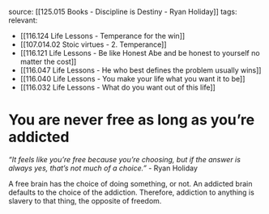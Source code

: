 source: [[125.015 Books - Discipline is Destiny - Ryan Holiday]]
tags:
relevant:
- [[116.124 Life Lessons - Temperance for the win]]
- [[107.014.02 Stoic virtues - 2. Temperance]]
- [[116.121 Life Lessons - Be like Honest Abe and be honest to yourself no matter the cost]]
- [[116.047 Life Lessons - He who best defines the problem usually wins]]
- [[116.040 Life Lessons - You make your life what you want it to be]]
- [[116.032 Life Lessons - What do you want out of this life]]

# You are never free as long as you’re addicted

_“It feels like you’re free because you’re choosing, but if the answer is always yes, that’s not much of a choice.”_ - Ryan Holiday

A free brain has the choice of doing something, or not. An addicted brain defaults to the choice of the addiction. Therefore, addiction to anything is slavery to that thing, the opposite of freedom. 
